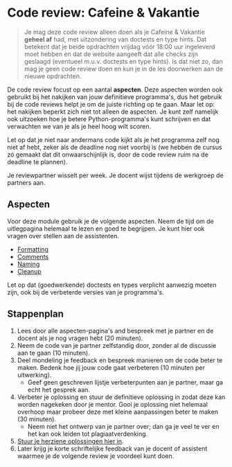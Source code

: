 # Code review: Cafeine & Vakantie

> Je mag deze code review alleen doen als je Cafeine & Vakantie **geheel af** had, met uitzondering van doctests en type hints. Dat betekent dat je beide opdrachten vrijdag vóór 18:00 uur ingeleverd moet hebben en dat de website aangeeft dat alle checks zijn geslaagd (eventueel m.u.v. doctests en type hints). Is dat niet zo, dan mag je geen code review doen en kun je in de les doorwerken aan de nieuwe opdrachten.

De code review focust op een aantal **aspecten**. Deze aspecten worden ook gebruikt bij het nakijken van jouw definitieve programma's, dus het gebruik bij de code reviews helpt je om de juiste richting op te gaan. Maar let op: het nakijken beperkt zich niet tot alleen de aspecten. Je kunt zelf namelijk ook uitzoeken hoe je betere Python-programma's kunt schrijven en dat verwachten we van je als je heel hoog wilt scoren.

Let op dat je niet naar andermans code kijkt als je het programma zelf nog niet af hebt, zeker als de deadline nog niet voorbij is (we hebben de cursus zó gemaakt dat dit onwaarschijnlijk is, door de code review ruim na de deadline te plannen).

Je reviewpartner wisselt per week. Je docent wijst tijdens de werkgroep de partners aan.

## Aspecten

Voor deze module gebruik je de volgende aspecten. Neem de tijd om de uitlegpagina helemaal te lezen en goed te begrijpen. Je kunt hier ook vragen over stellen aan de assistenten.

- [Formatting](/quality/formatting)
- [Comments](/quality/comments)
- [Naming](/quality/naming)
- [Cleanup](/quality/cleanup)

Let op dat (goedwerkende) doctests en types verplicht aanwezig moeten zijn, ook bij de verbeterde versies van je programma's.

## Stappenplan

1.  Lees door alle aspecten-pagina's and bespreek met je partner en de docent als je nog vragen hebt (20 minuten).
1.  Neem de code van je partner zelfstandig door, zonder al de discussie aan te gaan (10 minuten).
1.  Deel mondeling je feedback en bespreek manieren om de code beter te maken. Bedenk hoe jij jouw code gaat verbeteren (10 minuten per uitwerking).
    * Geef geen geschreven lijstje verbeterpunten aan je partner, maar ga echt het gesprek aan.
1.  Verbeter je oplossing en stuur de definitieve oplossing in zodat deze kan worden nagekeken door je mentor. Gooi je oplossing niet helemaal overhoop maar probeer deze met kleine aanpassingen beter te maken (30 minuten).
    * Neem niet het ontwerp van je partner over; dan ga je veel te ver en het kan ook leiden tot plagiaatverdenking.
1.  [Stuur je herziene oplossingen hier in](/reviews/r1/revised).
1.  Later krijg je korte schriftelijke feedback van je docent of assistent waarmee je de volgende review je voordeel kunt doen.
